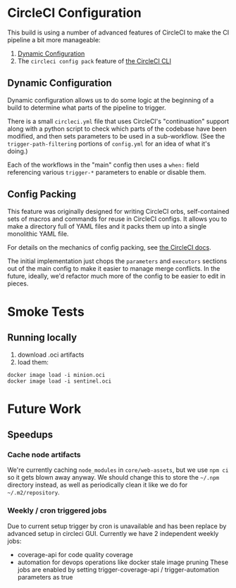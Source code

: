 # CircleCI Configuration

This build is using a number of advanced features of CircleCI to make the CI
pipeline a bit more manageable:

1. [Dynamic Configuration](https://circleci.com/docs/2.0/dynamic-config/)
2. The `circleci config pack` feature of
   [the CircleCI CLI](https://circleci.com/docs/2.0/local-cli/)

## Dynamic Configuration

Dynamic configuration allows us to do some logic at the beginning of a build
to determine what parts of the pipeline to trigger.

There is a small `circleci.yml` file that uses CircleCI's "continuation"
support along with a python script to check which parts of the codebase
have been modified, and then sets parameters to be used in a sub-workflow.
(See the `trigger-path-filtering` portions of `config.yml` for an idea of
what it's doing.)

Each of the workflows in the "main" config then uses a `when:` field
referencing various `trigger-*` parameters to enable or disable them.

## Config Packing

This feature was originally designed for writing CircleCI orbs, self-contained
sets of macros and commands for reuse in CircleCI configs.  It allows you to
make a directory full of YAML files and it packs them up into a single
monolithic YAML file.

For details on the mechanics of config packing, see
[the CircleCI docs](https://circleci.com/docs/2.0/local-cli/#packing-a-config).

The initial implementation just chops the `parameters` and `executors`
sections out of the main config to make it easier to manage merge
conflicts. In the future, ideally, we'd refactor much more of the config
to be easier to edit in pieces.

# Smoke Tests

## Running locally

1. download .oci artifacts
2. load them:
```
docker image load -i minion.oci
docker image load -i sentinel.oci
```

# Future Work

## Speedups

### Cache node artifacts

We're currently caching `node_modules` in `core/web-assets`, but we use `npm ci`
so it gets blown away anyway.  We should change this to store the `~/.npm`
directory instead, as well as periodically clean it like we do for
`~/.m2/repository`.

### Weekly / cron triggered jobs

Due to current setup trigger by cron is unavailable and has been replace by
advanced setup in circleci GUI. Currently we have 2 independent weekly jobs:
   - coverage-api for code quality coverage
   - automation for devops operations like docker stale image pruning
These jobs are enabled by setting  trigger-coverage-api / trigger-automation
parameters as true
